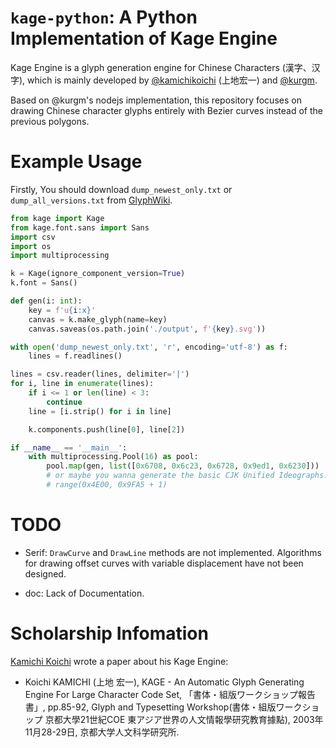 # `kage-python`: A Python Implementation of Kage Engine

Kage Engine is a glyph generation engine for Chinese Characters (漢字、汉字), which is mainly developed by [@kamichikoichi](https://github.com/kamichikoichi/kage-engine) (上地宏一) and [@kurgm](https://github.com/kurgm/kage-engine). 

Based on @kurgm's nodejs implementation, this repository focuses on drawing Chinese character glyphs entirely with Bezier curves instead of the previous polygons.

# Example Usage

Firstly, You should download `dump_newest_only.txt` or `dump_all_versions.txt` from [GlyphWiki](https://glyphwiki.org/wiki/GlyphWiki:%e9%ab%98%e5%ba%a6%e3%81%aa%e6%b4%bb%e7%94%a8%e6%96%b9%e6%b3%95).

```python
from kage import Kage
from kage.font.sans import Sans
import csv
import os
import multiprocessing

k = Kage(ignore_component_version=True)
k.font = Sans()

def gen(i: int):
    key = f'u{i:x}'
    canvas = k.make_glyph(name=key)
    canvas.saveas(os.path.join('./output', f'{key}.svg'))

with open('dump_newest_only.txt', 'r', encoding='utf-8') as f:
    lines = f.readlines()

lines = csv.reader(lines, delimiter='|')
for i, line in enumerate(lines):
    if i <= 1 or len(line) < 3:
        continue
    line = [i.strip() for i in line]

    k.components.push(line[0], line[2])

if __name__ == '__main__':
    with multiprocessing.Pool(16) as pool:
        pool.map(gen, list([0x6708, 0x6c23, 0x6728, 0x9ed1, 0x6230])) 
        # or maybe you wanna generate the basic CJK Unified Ideographs:
        # range(0x4E00, 0x9FA5 + 1)
```

# TODO

- Serif: `DrawCurve` and `DrawLine` methods are not implemented. Algorithms for drawing offset curves with variable displacement have not been designed.

- doc: Lack of Documentation.

# Scholarship Infomation

[Kamichi Koichi](https://github.com/kamichikoichi) wrote a paper about his Kage Engine:

- Koichi KAMICHI (上地 宏一), KAGE - An Automatic Glyph Generating Engine For Large Character Code Set, 「書体・組版ワークショップ報告書」, pp.85-92, Glyph and Typesetting Workshop(書体・組版ワークショップ 京都大學21世紀COE 東アジア世界の人文情報學研究教育據點), 2003年11月28-29日, 京都大学人文科学研究所.